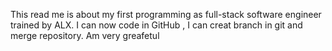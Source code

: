 This read me is about my first programming as full-stack software engineer trained by ALX.
I can now code in GitHub , I can creat branch in git and merge repository.
Am very greafetul
